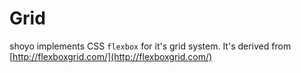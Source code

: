 # Grid

shoyo implements CSS `flexbox` for  it's grid system. It's derived from [http://flexboxgrid.com/](http://flexboxgrid.com/)